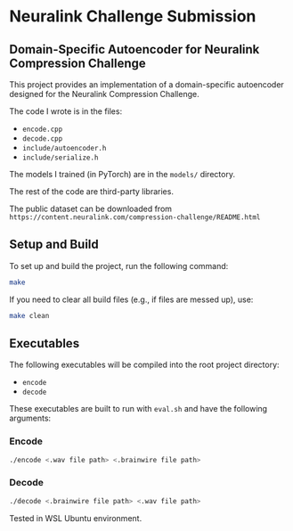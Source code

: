 # Neuralink Challenge Submission

## Domain-Specific Autoencoder for Neuralink Compression Challenge

This project provides an implementation of a domain-specific autoencoder designed for the Neuralink Compression Challenge.

The code I wrote is in the files:
- `encode.cpp`
- `decode.cpp`
- `include/autoencoder.h`
- `include/serialize.h`

The models I trained (in PyTorch) are in the `models/` directory.

The rest of the code are third-party libraries.

The public dataset can be downloaded from `https://content.neuralink.com/compression-challenge/README.html`

## Setup and Build

To set up and build the project, run the following command:

```bash
make
```

If you need to clear all build files (e.g., if files are messed up), use:

```bash
make clean
```

## Executables

The following executables will be compiled into the root project directory:

- `encode`
- `decode`

These executables are built to run with `eval.sh` and have the following arguments:

### Encode

```bash
./encode <.wav file path> <.brainwire file path>
```

### Decode

```bash
./decode <.brainwire file path> <.wav file path>
```
Tested in WSL Ubuntu environment.

